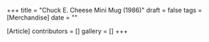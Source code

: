 +++
title = "Chuck E. Cheese Mini Mug (1986)"
draft = false
tags = [Merchandise]
date = ""

[Article]
contributors = []
gallery = []
+++